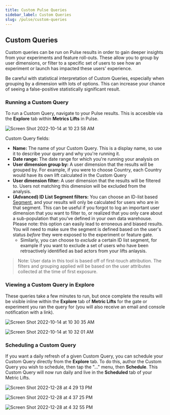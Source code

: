 ```yaml
---
title: Custom Pulse Queries
sidebar_label: Custom Queries
slug: /pulse/custom-queries
---
```


## Custom Queries

Custom queries can be run on Pulse results in order to gain deeper insights from your experiments and feature roll-outs. These allow you to group by user dimensions, or filter to a specific set of users to see how an experiment or launch has impacted these users' experience.

Be careful with statistical interpretation of Custom Queries, especially when grouping by a dimension with lots of options. This can increase your chance of seeing a false-positive statistically significant result.

### Running a Custom Query

To run a Custom Query, navigate to your Pulse results. This is accesible via the **Explore** tab within **Metrics Lifts** in Pulse.  

![Screen Shot 2022-10-14 at 10 23 58 AM](https://user-images.githubusercontent.com/101903926/195905568-65c4f0a4-beaa-4c5e-a5c4-8ca39b3096de.png)

Custom Query fields: 

- **Name:** The name of your Custom Query. This is a display name, so use it to describe your query and why you're running it.
- **Date range:** The date range for which you're running your analysis on
- **User dimension group by:** A user dimension that the results will be grouped by. For example, if you were to choose Country, each Country would have its own lift calculated in the Custom Query
- **User dimension filter:** A user dimension that the results will be filtered to. Users not matching this dimension will be excluded from the analysis.
- **(Advanced) ID List Segment filters:** You can choose an ID-list based [Segment](https://docs.statsig.com/segments), and your results will only be calculated for users who are in that segment. This can be useful if you forgot to log an important user dimension that you want to filter to, or realized that you only care about a sub-population that you've defined in your own data warehouse. Please note: this option can easily lead to erroneous and biased results. You will need to make sure the segment is defined based on the user's status _before_ they were exposed to the experiment or feature gate.
  - Similarly, you can choose to _exclude_ a certain ID list segment, for example if you want to exclude a set of users who have been retroactively identified as bad actors from your lifts anlaysis. 

> Note: User data in this tool is based off of first-touch attribution. The filters and grouping applied will be based on the user attributes collected at the time of first exposure.

### Viewing a Custom Query in Explore

These queries take a few minutes to run, but once complete the results will be visible inline within the **Explore** tab of **Metric Lifts** for the gate or experiment you ran the query for (you will also receive an email and console notification with a link). 


![Screen Shot 2022-10-14 at 10 30 35 AM](https://user-images.githubusercontent.com/101903926/195906665-45aee135-5b3b-48ab-b3a8-3e7ea2af41a9.png)


![Screen Shot 2022-10-14 at 10 32 01 AM](https://user-images.githubusercontent.com/101903926/195906893-6307319b-e0af-453c-a77c-1e13c35a90aa.png)

### Scheduling a Custom Query

If you want a daily refresh of a given Custom Query, you can schedule your Custom Query directly from the **Explore** tab. To do this, author the Custom Query you wish to schedule, then tap the "..." menu, then **Schedule**. This Custom Query will now run daily and live in the **Scheduled** tab of your Metric Lifts. 

![Screen Shot 2022-12-28 at 4 29 13 PM](https://user-images.githubusercontent.com/101903926/209888538-f7367f56-f2c9-44c7-852e-ec24f9c3e4cb.png)

![Screen Shot 2022-12-28 at 4 37 25 PM](https://user-images.githubusercontent.com/101903926/209889090-d5066297-a74e-48a0-aabf-fb1d90afcbdb.png)


![Screen Shot 2022-12-28 at 4 32 55 PM](https://user-images.githubusercontent.com/101903926/209888880-95b48763-538b-462e-95b2-9d2f657b0d4a.png)




